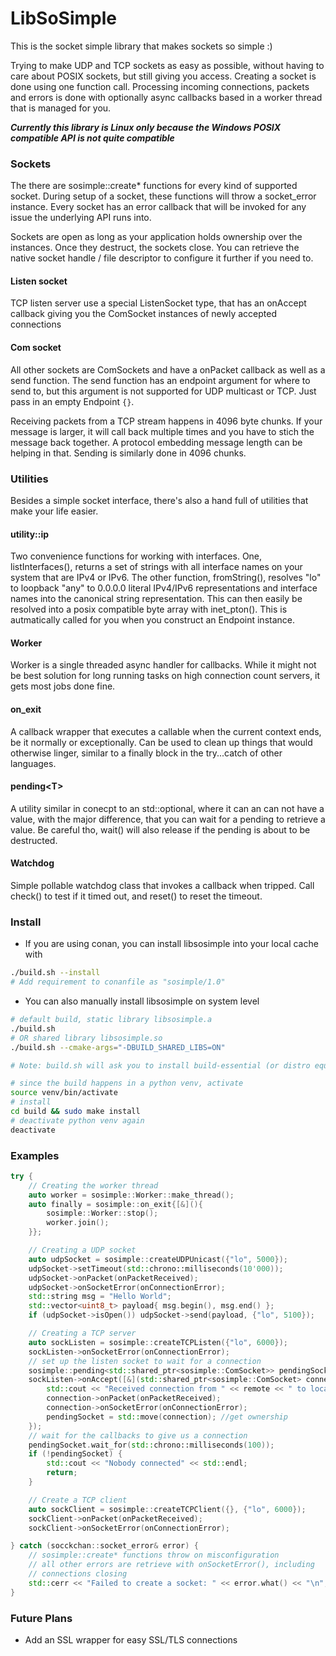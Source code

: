 # LibSoSimple

This is the socket simple library that makes sockets so simple :)

Trying to make UDP and TCP sockets as easy as possible, without having to care about POSIX sockets, but still giving you access.
Creating a socket is done using one function call. Processing incoming connections, packets and errors is done with optionally async callbacks based in a worker thread that is managed for you.

***Currently this library is Linux only because the Windows POSIX compatible API is not quite compatible***

### Sockets

The there are sosimple::create* functions for every kind of supported socket.
During setup of a socket, these functions will throw a socket_error instance. Every socket has an error callback that will be invoked for any issue the underlying API runs into.

Sockets are open as long as your application holds ownership over the instances. Once they destruct, the sockets close.
You can retrieve the native socket handle / file descriptor to configure it further if you need to.

#### Listen socket

TCP listen server use a special ListenSocket type, that has an onAccept callback giving you the ComSocket instances of newly accepted connections

#### Com socket

All other sockets are ComSockets and have a onPacket callback as well as a send function. The send function has an endpoint argument for where to
send to, but this argument is not supported for UDP multicast or TCP. Just pass in an empty Endpoint `{}`.

Receiving packets from a TCP stream happens in 4096 byte chunks. If your message is larger, it will call back multiple times and you have to
stich the message back together. A protocol embedding message length can be helping in that. Sending is similarly done in 4096 chunks.

### Utilities

Besides a simple socket interface, there's also a hand full of utilities that make your life easier.

#### utility::ip

Two convenience functions for working with interfaces. One, listInterfaces(), returns a set of strings with all interface names on your system that are IPv4 or IPv6. The other function, fromString(), resolves "lo" to loopback "any" to 0.0.0.0 literal IPv4/IPv6 representations and interface names into the canonical string representation. This can then easily be resolved into a posix compatible byte array with inet_pton(). This is autmatically called for you when you construct an Endpoint instance.

#### Worker

Worker is a single threaded async handler for callbacks. While it might not be best solution for long running tasks on high connection count servers, it gets most jobs done fine.

#### on_exit

A callback wrapper that executes a callable when the current context ends, be it normally or exceptionally. Can be used to clean up things that would otherwise linger, similar to a finally block in the try...catch of other languages.

#### pending\<T>

A utility similar in conecpt to an std::optional, where it can an can not have a value, with the major difference, that you can wait for a pending to retrieve a value. Be careful tho, wait() will also release if the pending is about to be destructed.

#### Watchdog

Simple pollable watchdog class that invokes a callback when tripped.
Call check() to test if it timed out, and reset() to reset the timeout.

### Install

* If you are using conan, you can install libsosimple into your local cache with

```bash
./build.sh --install
# Add requirement to conanfile as "sosimple/1.0"
```

* You can also manually install libsosimple on system level

```bash
# default build, static library libsosimple.a
./build.sh
# OR shared library libsosimple.so
./build.sh --cmake-args="-DBUILD_SHARED_LIBS=ON"

# Note: build.sh will ask you to install build-essential (or distro equivalent) and python3 + venv if missing

# since the build happens in a python venv, activate
source venv/bin/activate
# install
cd build && sudo make install
# deactivate python venv again
deactivate
```

### Examples

```c++
try {
    // Creating the worker thread
    auto worker = sosimple::Worker::make_thread();
    auto finally = sosimple::on_exit{[&](){
        sosimple::Worker::stop();
        worker.join();
    }};

    // Creating a UDP socket
    auto udpSocket = sosimple::createUDPUnicast({"lo", 5000});
    udpSocket->setTimeout(std::chrono::milliseconds(10'000));
    udpSocket->onPacket(onPacketReceived);
    udpSocket->onSocketError(onConnectionError);
    std::string msg = "Hello World";
    std::vector<uint8_t> payload{ msg.begin(), msg.end() };
    if (udpSocket->isOpen()) udpSocket->send(payload, {"lo", 5100});

    // Creating a TCP server
    auto sockListen = sosimple::createTCPListen({"lo", 6000});
    sockListen->onSocketError(onConnectionError);
    // set up the listen socket to wait for a connection
    sosimple::pending<std::shared_ptr<sosimple::ComSocket>> pendingSocket{};
    sockListen->onAccept([&](std::shared_ptr<sosimple::ComSocket> connection, sosimple::Endpoint remote) {
        std::cout << "Received connection from " << remote << " to local " << connection->getLocalEndpoint() << "\n";
        connection->onPacket(onPacketReceived);
        connection->onSocketError(onConnectionError);
        pendingSocket = std::move(connection); //get ownership
    });
    // wait for the callbacks to give us a connection
    pendingSocket.wait_for(std::chrono::milliseconds(100));
    if (!pendingSocket) {
        std::cout << "Nobody connected" << std::endl;
        return;
    }

    // Create a TCP client
    auto sockClient = sosimple::createTCPClient({}, {"lo", 6000});
    sockClient->onPacket(onPacketReceived);
    sockClient->onSocketError(onConnectionError);

} catch (socckchan::socket_error& error) {
    // sosimple::create* functions throw on misconfiguration
    // all other errors are retrieve with onSocketError(), including
    // connections closing
    std::cerr << "Failed to create a socket: " << error.what() << "\n";
}
```

### Future Plans

* Add an SSL wrapper for easy SSL/TLS connections
